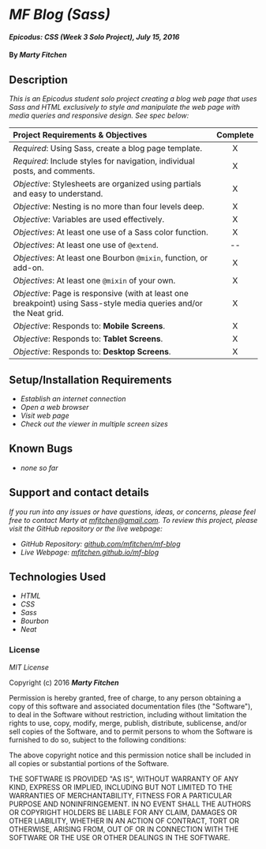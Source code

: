 # _MF Blog (Sass)_

#### _Epicodus: CSS (Week 3 Solo Project), July 15, 2016_

#### By _**Marty Fitchen**_

## Description

_This is an Epicodus student solo project creating a blog web page that uses Sass and HTML exclusively to style and manipulate the web page with media queries and responsive design. See spec below:_

Project Requirements & Objectives  | Complete
:------------- | :-------------: |
*Required*: Using Sass, create a blog page template. | X
*Required*: Include styles for navigation, individual posts, and comments. | X
*Objective*: Stylesheets are organized using partials and easy to understand. | X
*Objective*: Nesting is no more than four levels deep. | X
*Objective*: Variables are used effectively. | X
*Objectives*: At least one use of a Sass color function. | X
*Objectives*: At least one use of ``@extend``. | --
*Objectives*: At least one Bourbon ``@mixin``, function, or add-on. | X
*Objectives*: At least one ``@mixin`` of your own. | X
*Objective*: Page is responsive (with at least one breakpoint) using Sass-style media queries and/or the Neat grid. | X
*Objective*: Responds to: **Mobile Screens**. | X
*Objective*: Responds to: **Tablet Screens**. | X
*Objective*: Responds to: **Desktop Screens**. | X

## Setup/Installation Requirements

* _Establish an internet connection_
* _Open a web browser_
* _Visit web page_
* _Check out the viewer in multiple screen sizes_

## Known Bugs

* _none so far_

## Support and contact details

_If you run into any issues or have questions, ideas, or concerns, please feel free to contact Marty at <a href="mailto:mfitchen@gmail.com">mfitchen@gmail.com</a>._
_To review this project, please visit the GitHub repository or the live webpage:_

* _GitHub Repository: <a href="https://github.com/mfitchen/mf-blog">github.com/mfitchen/mf-blog</a>_
* _Live Webpage: <a href="https://mfitchen.github.io/mf-blog">mfitchen.github.io/mf-blog</a>_

## Technologies Used

* _HTML_
* _CSS_
* _Sass_
* _Bourbon_
* _Neat_

### License

*MIT License*

Copyright (c) 2016 **_Marty Fitchen_**

Permission is hereby granted, free of charge, to any person obtaining a copy of this software and associated documentation files (the "Software"), to deal in the Software without restriction, including without limitation the rights to use, copy, modify, merge, publish, distribute, sublicense, and/or sell copies of the Software, and to permit persons to whom the Software is furnished to do so, subject to the following conditions:

The above copyright notice and this permission notice shall be included in all copies or substantial portions of the Software.

THE SOFTWARE IS PROVIDED "AS IS", WITHOUT WARRANTY OF ANY KIND, EXPRESS OR IMPLIED, INCLUDING BUT NOT LIMITED TO THE WARRANTIES OF MERCHANTABILITY, FITNESS FOR A PARTICULAR PURPOSE AND NONINFRINGEMENT. IN NO EVENT SHALL THE AUTHORS OR COPYRIGHT HOLDERS BE LIABLE FOR ANY CLAIM, DAMAGES OR OTHER LIABILITY, WHETHER IN AN ACTION OF CONTRACT, TORT OR OTHERWISE, ARISING FROM, OUT OF OR IN CONNECTION WITH THE SOFTWARE OR THE USE OR OTHER DEALINGS IN THE SOFTWARE.
